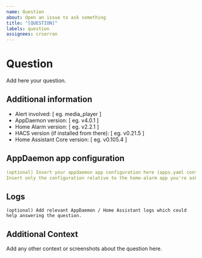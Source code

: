 ```yaml
---
name: Question
about: Open an issue to ask something
title: "[QUESTION]"
labels: question
assignees: crserran
---
```


<!-- Make sure to read the Docs before opening an issue. https://crserran.github.io/home-alarm/ -->

# Question

Add here your question.

## Additional information

- Alert involved: [ eg. media_player ]
- AppDaemon version: [ eg. v4.0.1 ]
- Home Alarm version: [ eg. v2.2.1 ]
- HACS version (if installed from there): [ eg. v0.21.5 ]
- Home Assistant Core version: [ eg. v0.105.4 ]

## AppDaemon app configuration

```yaml
(optional) Insert your appdaemon app configuration here (apps.yaml content).
Insert only the configuration relative to the home-alarm app you're asking the question for.
```

## Logs

```text
(optional) Add relevant AppDaemon / Home Assistant logs which could help answering the question.
```

## Additional Context

Add any other context or screenshots about the question here.
